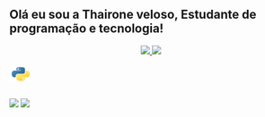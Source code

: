 ## Olá eu sou a Thairone veloso, Estudante de programação e tecnologia!
<div align="center">
  <a href="https://github.com/Othayz">
  <img height="180em" src="https://github-readme-stats.vercel.app/api?username=Othayz&show_icons=true&theme=dracula&include_all_commits=true&count_private=true"/>
  <img height="180em" src="https://github-readme-stats.vercel.app/api/top-langs/?username=Othayz&layout=compact&langs_count=7&theme=dracula"/>
</div>
<div style="display: inline_block"><br>
   <img align="center" alt="Rafa-Python" height="30" width="40" src="https://raw.githubusercontent.com/devicons/devicon/master/icons/python/python-original.svg">
</div>

##

<div>
<a href="https://www.instagram.com/0thayo/" target="_blank"><img src="https://img.shields.io/badge/-Instagram-%23E4405F?style=for-the-badge&logo=instagram&logoColor=white" target="_blank"></a>
<a href = "mailto:thairome.413b@gmail.com"><img src="https://img.shields.io/badge/-Gmail-%23333?style=for-the-badge&logo=gmail&logoColor=white" target="_blank">


</div>
